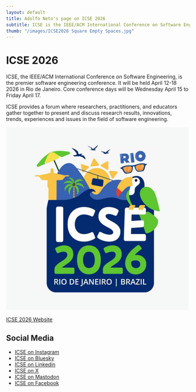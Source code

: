 ```yaml
---
layout: default
title: Adolfo Neto's page on ICSE 2026
subtitle: ICSE is the IEEE/ACM International Conference on Software Engineering
thumb: "/images/ICSE2026 Square Empty Spaces.jpg"
---
```


# ICSE 2026

ICSE, the IEEE/ACM International Conference on Software Engineering, is the premier software engineering conference. It will be held April 12-18 2026 in Rio de Janeiro. Core conference days will be Wednesday April 15 to Friday April 17.

ICSE provides a forum where researchers, practitioners, and educators gather together to present and discuss research results, innovations, trends, experiences and issues in the field of software engineering.

<img src="/images/ICSE2026 Square Empty Spaces.jpg" alt="ICSE 2026 logo" width="500" height="500">


[ICSE 2026 Website](https://bit.ly/4kgiJnv)

## Social Media

- [ICSE on Instagram](https://bit.ly/4j0zhPx)
- [ICSE on Bluesky](https://bit.ly/3RUR8fD)
- [ICSE on Linkedin](https://bit.ly/43blsb0)
- [ICSE on X](https://bit.ly/4davaz3)
- [ICSE on Mastodon](https://bit.ly/3GMV27U)
- [ICSE on Facebook](https://bit.ly/43nGPXL)



